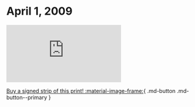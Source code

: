 # April 1, 2009

![](https://www.achewood.com/comic.php?date=04012009)

[Buy a signed strip of this print! :material-image-frame:](https://achewood-holiday-pop-up.myshopify.com/products/strip#04012009){ .md-button .md-button--primary }
